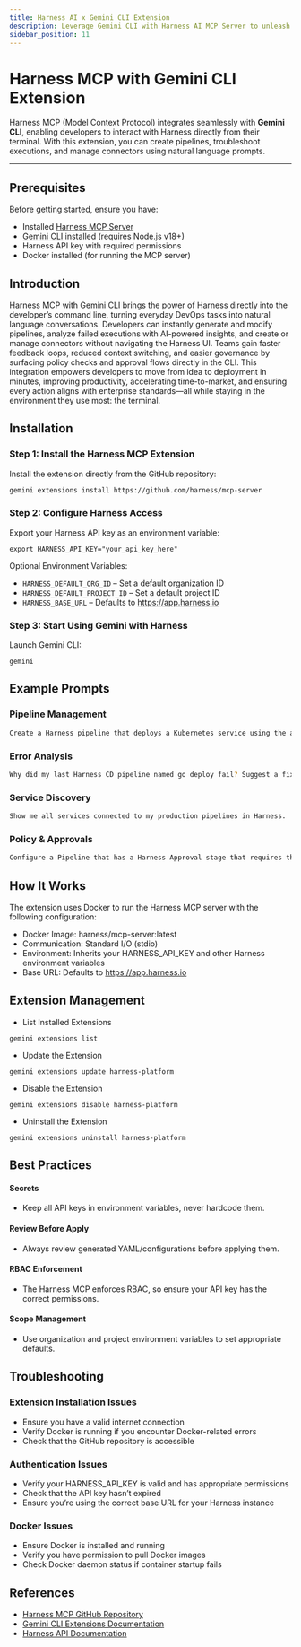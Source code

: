 ```yaml
---
title: Harness AI x Gemini CLI Extension
description: Leverage Gemini CLI with Harness AI MCP Server to unleash your developer workflows
sidebar_position: 11
---
```


# Harness MCP with Gemini CLI Extension

Harness MCP (Model Context Protocol) integrates seamlessly with **Gemini CLI**, enabling developers to interact with Harness directly from their terminal. With this extension, you can create pipelines, troubleshoot executions, and manage connectors using natural language prompts.

---

## Prerequisites

Before getting started, ensure you have:

- Installed [Harness MCP Server](https://developer.harness.io/docs/platform/harness-aida/harness-mcp-server/)  
- [Gemini CLI](https://github.com/google-gemini/cli) installed (requires Node.js v18+)  
- Harness API key with required permissions
- Docker installed (for running the MCP server)


## Introduction

Harness MCP with Gemini CLI brings the power of Harness directly into the developer’s command line, turning everyday DevOps tasks into natural language conversations. Developers can instantly generate and modify pipelines, analyze failed executions with AI-powered insights, and create or manage connectors without navigating the Harness UI. Teams gain faster feedback loops, reduced context switching, and easier governance by surfacing policy checks and approval flows directly in the CLI. This integration empowers developers to move from idea to deployment in minutes, improving productivity, accelerating time-to-market, and ensuring every action aligns with enterprise standards—all while staying in the environment they use most: the terminal.

## Installation

### Step 1: Install the Harness MCP Extension
Install the extension directly from the GitHub repository:

```bash
gemini extensions install https://github.com/harness/mcp-server
```


### Step 2: Configure Harness Access

Export your Harness API key as an environment variable:

```
export HARNESS_API_KEY="your_api_key_here"
```

Optional Environment Variables:

- `HARNESS_DEFAULT_ORG_ID` – Set a default organization ID
- `HARNESS_DEFAULT_PROJECT_ID` – Set a default project ID
- `HARNESS_BASE_URL` – Defaults to https://app.harness.io

###  Step 3: Start Using Gemini with Harness

Launch Gemini CLI:

```
gemini
```

## Example Prompts

### Pipeline Management

```bash
Create a Harness pipeline that deploys a Kubernetes service using the account-level template "Golden Pipeline Template".
```

### Error Analysis

```bash
Why did my last Harness CD pipeline named go deploy fail? Suggest a fix.
```

### Service Discovery 

```bash
Show me all services connected to my production pipelines in Harness.
```

### Policy & Approvals

```bash
Configure a Pipeline that has a Harness Approval stage that requires the account administrator user group to approve. Minimum 2 users must approve.
```

## How It Works

The extension uses Docker to run the Harness MCP server with the following configuration:

- Docker Image: harness/mcp-server:latest
- Communication: Standard I/O (stdio)
- Environment: Inherits your HARNESS_API_KEY and other Harness environment variables
- Base URL: Defaults to https://app.harness.io

## Extension Management

- List Installed Extensions

```shell 
gemini extensions list
```

- Update the Extension

```shell
gemini extensions update harness-platform
```

- Disable the Extension

```shell
gemini extensions disable harness-platform
```

- Uninstall the Extension

```shell
gemini extensions uninstall harness-platform
```

## Best Practices

#### Secrets
 
- Keep all API keys in environment variables, never hardcode them.

#### Review Before Apply

- Always review generated YAML/configurations before applying them.

#### RBAC Enforcement

- The Harness MCP enforces RBAC, so ensure your API key has the correct permissions.

 #### Scope Management
 
- Use organization and project environment variables to set appropriate defaults.

## Troubleshooting

### Extension Installation Issues

- Ensure you have a valid internet connection
- Verify Docker is running if you encounter Docker-related errors
- Check that the GitHub repository is accessible

### Authentication Issues

- Verify your HARNESS_API_KEY is valid and has appropriate permissions
- Check that the API key hasn’t expired
- Ensure you’re using the correct base URL for your Harness instance

### Docker Issues

- Ensure Docker is installed and running
- Verify you have permission to pull Docker images
- Check Docker daemon status if container startup fails

## References
- [Harness MCP GitHub Repository](https://github.com/harness/mcp-server)
- [Gemini CLI Extensions Documentation](https://ai.google.dev/gemini-api/docs/cli)
- [Harness API Documentation](https://developer.harness.io/docs)
